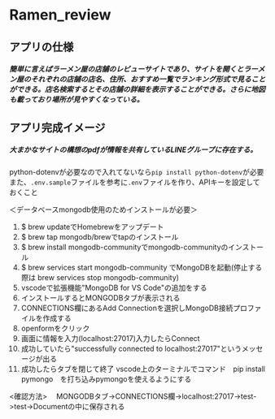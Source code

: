 # Ramen_review
## アプリの仕様
##### 簡単に言えばラーメン屋の店舗のレビューサイトであり、サイトを開くとラーメン屋のそれぞれの店舗の店名、住所、おすすめ一覧でランキング形式で見ることができる。店名検索するとその店舗の詳細を表示することができる。さらに地図も載っており場所が見やすくなっている。
## アプリ完成イメージ
##### 大まかなサイトの構想のpdfが情報を共有しているLINEグループに存在する。

python-dotenvが必要なので入れてないなら`pip install python-dotenv`が必要
また、`.env.sample`ファイルを参考に`.env`ファイルを作り、APIキーを設定しておくこと

＜データベースmongodb使用のためインストールが必要＞
1. $ brew updateでHomebrewをアップデート
2. $ brew tap mongodb/brewでtapのインストール
3. $ brew install mongodb-communityでmongodb-communityのインストール
4. $ brew services start mongodb-community でMongoDBを起動(停止する際は brew services stop mongodb-community)
5. vscodeで拡張機能"MongoDB for VS Code"の追加をする
6. インストールするとMONGODBタブが表示される
7. CONNECTIONS欄にあるAdd Connectionを選択しMongoDB接続プロファイルを作成する
8. openformをクリック
9. 画面に情報を入力(localhost:27017)入力したらConnect
10. 成功していたら"successfully connected to localhost:27017"というメッセージが出る
11. 成功したらタブを閉じて終了
vscode上のターミナルでコマンド　pip install pymongo　を打ち込みpymongoを使えるようにする　

<確認方法>
　MONGODBタブ->CONNECTIONS欄->localhost:27017->test->test->Documentの中に保存される